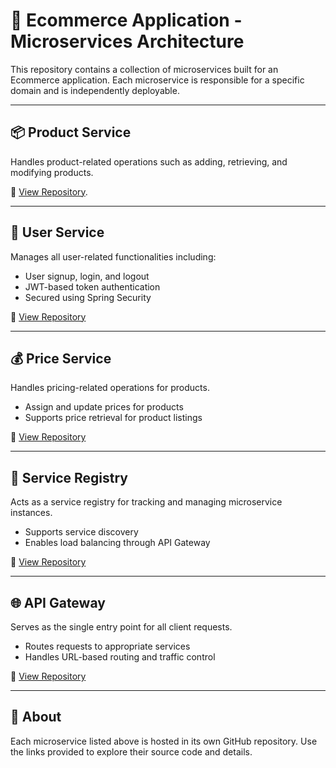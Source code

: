 # 🛒 Ecommerce Application - Microservices Architecture

This repository contains a collection of microservices built for an Ecommerce application. Each microservice is responsible for a specific domain and is independently deployable.

---

## 📦 Product Service

Handles product-related operations such as adding, retrieving, and modifying products.

🔗 [View Repository](https://github.com/shivanshjais22/new).

---

## 👤 User Service

Manages all user-related functionalities including:

- User signup, login, and logout
- JWT-based token authentication
- Secured using Spring Security

🔗 [View Repository](https://github.com/shivanshjais22/User-service)

---

## 💰 Price Service

Handles pricing-related operations for products.

- Assign and update prices for products  
- Supports price retrieval for product listings  


🔗 [View Repository](https://github.com/shivanshjais22/Price-Service)

---

## 🧭 Service Registry

Acts as a service registry for tracking and managing microservice instances.

- Supports service discovery
- Enables load balancing through API Gateway

🔗 [View Repository](https://github.com/shivanshjais22/Servicre-reg)

---

## 🌐 API Gateway

Serves as the single entry point for all client requests.

- Routes requests to appropriate services
- Handles URL-based routing and traffic control

🔗 [View Repository](https://github.com/shivanshjais22/Api-getway)

---

## 📘 About

Each microservice listed above is hosted in its own GitHub repository. Use the links provided to explore their source code and details.


